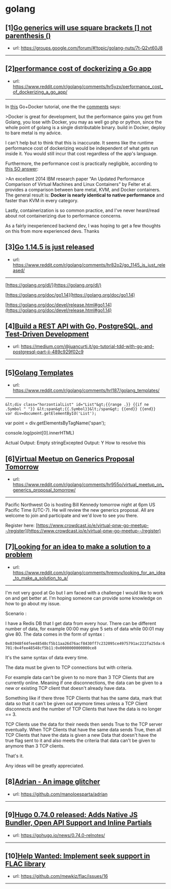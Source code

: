# golang
## [1][Go generics will use square brackets [] not parenthesis ()](https://www.reddit.com/r/golang/comments/hrce8e/go_generics_will_use_square_brackets_not/)
- url: https://groups.google.com/forum/#!topic/golang-nuts/7t-Q2vt60J8
---

## [2][performance cost of dockerizing a Go app](https://www.reddit.com/r/golang/comments/hr5yzx/performance_cost_of_dockerizing_a_go_app/)
- url: https://www.reddit.com/r/golang/comments/hr5yzx/performance_cost_of_dockerizing_a_go_app/
---
In [this](https://levelup.gitconnected.com/docker-for-go-development-a27141f36ba9) Go+Docker tutorial, one the the [comments](https://medium.com/p/a27141f36ba9/responses/show) says:

&gt;Docker is great for development, but the performance gains you get from Golang, you lose with Docker, you may as well go php or python, since the whole point of golang is a single distributable binary. build in Docker, deploy to bare metal is my advice.

I can't help but to think that this is inaccurate. It seems like the runtime performance cost of dockerizing would be independent of what gets run inside it. You would still incur that cost regardless of the app's language.

Furthermore, the performance cost is practically negligible, according to [this SO answer](https://stackoverflow.com/questions/21889053/what-is-the-runtime-performance-cost-of-a-docker-container#answer-26149994):

&gt;An excellent 2014 IBM research paper “An Updated Performance Comparison of Virtual Machines and Linux Containers” by Felter et al. provides a comparison between bare metal, KVM, and Docker containers. The general result is: **Docker is nearly identical to native performance** and faster than KVM in every category.

Lastly, containerization is so common practice, and I've never heard/read about not containerizing due to performance concerns.

As a fairly inexperienced backend dev, I was hoping to get a few thoughts on this from more experienced devs. Thanks
## [3][Go 1.14.5 is just released](https://www.reddit.com/r/golang/comments/hr82o2/go_1145_is_just_released/)
- url: https://www.reddit.com/r/golang/comments/hr82o2/go_1145_is_just_released/
---
[https://golang.org/dl/](https://golang.org/dl/)

[https://golang.org/doc/go1.14](https://golang.org/doc/go1.14)

[https://golang.org/doc/devel/release.html#go1.14](https://golang.org/doc/devel/release.html#go1.14)
## [4][Build a REST API with Go, PostgreSQL, and Test-Driven Development](https://www.reddit.com/r/golang/comments/hr7euq/build_a_rest_api_with_go_postgresql_and/)
- url: https://medium.com/@juancurti.it/go-tutorial-tdd-with-go-and-postgresql-part-ii-489c929f02c9
---

## [5][Golang Templates](https://www.reddit.com/r/golang/comments/hrl187/golang_templates/)
- url: https://www.reddit.com/r/golang/comments/hrl187/golang_templates/
---
 

    &lt;div class="horzontialList" id="List"&gt;{{range .}} {{if ne .Symbol " "}} &lt;span&gt;{{.Symbol}}&lt;/span&gt; {{end}} {{end}}
    var div=document.getElementById('List');
var point = div.getElementsByTagName('span');

console.log(point[0].innerHTML)

Actual Output: Empty stringExcepted Output: Y How to resolve this 
## [6][Virtual Meetup on Generics Proposal Tomorrow](https://www.reddit.com/r/golang/comments/hr955o/virtual_meetup_on_generics_proposal_tomorrow/)
- url: https://www.reddit.com/r/golang/comments/hr955o/virtual_meetup_on_generics_proposal_tomorrow/
---
Pacific Northwest Go is hosting Bill Kennedy tomorrow night at 6pm US Pacific Time (UTC-7). He will review the new generics proposal. All are welcome to join and participate and we'd love to see you there.

Register here:  [https://www.crowdcast.io/e/virtual-pnw-go-meetup--/register](https://www.crowdcast.io/e/virtual-pnw-go-meetup--/register)
## [7][Looking for an idea to make a solution to a problem](https://www.reddit.com/r/golang/comments/hremvv/looking_for_an_idea_to_make_a_solution_to_a/)
- url: https://www.reddit.com/r/golang/comments/hremvv/looking_for_an_idea_to_make_a_solution_to_a/
---
I'm not very good at Go but I am faced with a challenge I would like to work on and get better at. I'm hoping someone can provide some knowledge on how to go about my issue.

Scenario :

I have a Redis DB that I get data from every hour.  There can be different number of data, for example 00:00 may give 5 sets of data while 00:01 may give 80. The data comes in the form of syntax :

`0x03948f44fee48548cf5b11aa26d76acf8430ff7c232095ce4975791ac222fa25da:6701:0x4fee48548cf5b11:0x0000000000000ce8`

It's the same syntax of data every time.

The data must be given to TCP connections but with criteria.

For example data can't be given to no more than 3 TCP Clients that are currently online. Meaning if one disconnections, the data can be given to a new or existing TCP client that doesn't already have data.

Something like if there three TCP Clients that has the same data, mark that data so that it can't be given out anymore times unless a TCP Client disconnects and the number of TCP Clients that have the data is no longer == 3.

TCP Clients use the data for their needs then sends True to the TCP server eventually. When TCP Clients that have the same data sends True, then all TCP Clients that have the data is given a new Data that doesn't have the true flag sent to it and also meets the criteria that data can't be given to anymore than 3 TCP clients.

That's it. 

Any ideas will be greatly appreciated.
## [8][Adrian - An image glitcher](https://www.reddit.com/r/golang/comments/hrd58e/adrian_an_image_glitcher/)
- url: https://github.com/manoloesparta/adrian
---

## [9][Hugo 0.74.0 released: Adds Native JS Bundler, Open API Support and Inline Partials](https://www.reddit.com/r/golang/comments/hqx78m/hugo_0740_released_adds_native_js_bundler_open/)
- url: https://gohugo.io/news/0.74.0-relnotes/
---

## [10][Help Wanted: Implement seek support in FLAC library](https://www.reddit.com/r/golang/comments/hrbyil/help_wanted_implement_seek_support_in_flac_library/)
- url: https://github.com/mewkiz/flac/issues/16
---

